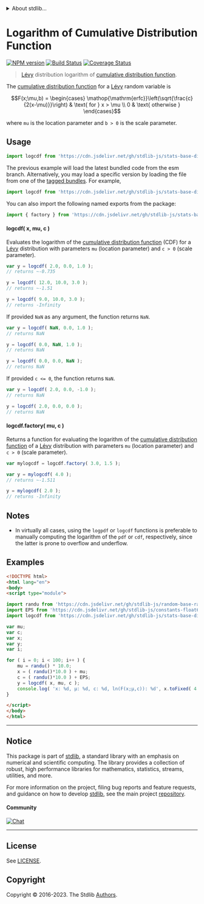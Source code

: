<!--

@license Apache-2.0

Copyright (c) 2018 The Stdlib Authors.

Licensed under the Apache License, Version 2.0 (the "License");
you may not use this file except in compliance with the License.
You may obtain a copy of the License at

   http://www.apache.org/licenses/LICENSE-2.0

Unless required by applicable law or agreed to in writing, software
distributed under the License is distributed on an "AS IS" BASIS,
WITHOUT WARRANTIES OR CONDITIONS OF ANY KIND, either express or implied.
See the License for the specific language governing permissions and
limitations under the License.

-->


<details>
  <summary>
    About stdlib...
  </summary>
  <p>We believe in a future in which the web is a preferred environment for numerical computation. To help realize this future, we've built stdlib. stdlib is a standard library, with an emphasis on numerical and scientific computation, written in JavaScript (and C) for execution in browsers and in Node.js.</p>
  <p>The library is fully decomposable, being architected in such a way that you can swap out and mix and match APIs and functionality to cater to your exact preferences and use cases.</p>
  <p>When you use stdlib, you can be absolutely certain that you are using the most thorough, rigorous, well-written, studied, documented, tested, measured, and high-quality code out there.</p>
  <p>To join us in bringing numerical computing to the web, get started by checking us out on <a href="https://github.com/stdlib-js/stdlib">GitHub</a>, and please consider <a href="https://opencollective.com/stdlib">financially supporting stdlib</a>. We greatly appreciate your continued support!</p>
</details>

# Logarithm of Cumulative Distribution Function

[![NPM version][npm-image]][npm-url] [![Build Status][test-image]][test-url] [![Coverage Status][coverage-image]][coverage-url] <!-- [![dependencies][dependencies-image]][dependencies-url] -->

> [Lévy][levy-distribution] distribution logarithm of [cumulative distribution function][cdf].

<section class="intro">

The [cumulative distribution function][cdf] for a [Lévy][levy-distribution] random variable is

<!-- <equation class="equation" label="eq:levy_cdf" align="center" raw="F(x;\mu,b) = \begin{cases} \operatorname{erfc}\left(\sqrt{\frac{c}{2(x-\mu)}}\right) & \text{ for } x > \mu \\ 0 & \text{ otherwise } \end{cases}" alt="Cumulative distribution function for a Lévy distribution."> -->

```math
F(x;\mu,b) = \begin{cases} \mathop{\mathrm{erfc}}\left(\sqrt{\frac{c}{2(x-\mu)}}\right) & \text{ for } x > \mu \\ 0 & \text{ otherwise } \end{cases}
```

<!-- <div class="equation" align="center" data-raw-text="F(x;\mu,b) = \begin{cases} \operatorname{erfc}\left(\sqrt{\frac{c}{2(x-\mu)}}\right) &amp; \text{ for } x &gt; \mu \\ 0 &amp; \text{ otherwise } \end{cases}" data-equation="eq:levy_cdf">
    <img src="https://cdn.jsdelivr.net/gh/stdlib-js/stdlib@51534079fef45e990850102147e8945fb023d1d0/lib/node_modules/@stdlib/stats/base/dists/levy/logcdf/docs/img/equation_levy_cdf.svg" alt="Cumulative distribution function for a Lévy distribution.">
    <br>
</div> -->

<!-- </equation> -->

where `mu` is the location parameter and `b > 0` is the scale parameter.

</section>

<!-- /.intro -->



<section class="usage">

## Usage

```javascript
import logcdf from 'https://cdn.jsdelivr.net/gh/stdlib-js/stats-base-dists-levy-logcdf@esm/index.mjs';
```
The previous example will load the latest bundled code from the esm branch. Alternatively, you may load a specific version by loading the file from one of the [tagged bundles](https://github.com/stdlib-js/stats-base-dists-levy-logcdf/tags). For example,

```javascript
import logcdf from 'https://cdn.jsdelivr.net/gh/stdlib-js/stats-base-dists-levy-logcdf@v0.1.0-esm/index.mjs';
```

You can also import the following named exports from the package:

```javascript
import { factory } from 'https://cdn.jsdelivr.net/gh/stdlib-js/stats-base-dists-levy-logcdf@esm/index.mjs';
```

#### logcdf( x, mu, c )

Evaluates the logarithm of the [cumulative distribution function][cdf] (CDF) for a [Lévy][levy-distribution] distribution with parameters `mu` (location parameter) and `c > 0` (scale parameter).

```javascript
var y = logcdf( 2.0, 0.0, 1.0 );
// returns ~-0.735

y = logcdf( 12.0, 10.0, 3.0 );
// returns ~-1.51

y = logcdf( 9.0, 10.0, 3.0 );
// returns -Infinity
```

If provided `NaN` as any argument, the function returns `NaN`.

```javascript
var y = logcdf( NaN, 0.0, 1.0 );
// returns NaN

y = logcdf( 0.0, NaN, 1.0 );
// returns NaN

y = logcdf( 0.0, 0.0, NaN );
// returns NaN
```

If provided `c <= 0`, the function returns `NaN`.

```javascript
var y = logcdf( 2.0, 0.0, -1.0 );
// returns NaN

y = logcdf( 2.0, 0.0, 0.0 );
// returns NaN
```

#### logcdf.factory( mu, c )

Returns a function for evaluating the logarithm of the [cumulative distribution function][cdf] of a [Lévy][levy-distribution] distribution with parameters `mu` (location parameter) and `c > 0` (scale parameter).

```javascript
var mylogcdf = logcdf.factory( 3.0, 1.5 );

var y = mylogcdf( 4.0 );
// returns ~-1.511

y = mylogcdf( 2.0 );
// returns -Infinity
```

</section>

<!-- /.usage -->

<section class="notes">

## Notes

-   In virtually all cases, using the `logpdf` or `logcdf` functions is preferable to manually computing the logarithm of the `pdf` or `cdf`, respectively, since the latter is prone to overflow and underflow.

</section>

<!-- /.notes -->

<section class="examples">

## Examples

<!-- eslint no-undef: "error" -->

```html
<!DOCTYPE html>
<html lang="en">
<body>
<script type="module">

import randu from 'https://cdn.jsdelivr.net/gh/stdlib-js/random-base-randu@esm/index.mjs';
import EPS from 'https://cdn.jsdelivr.net/gh/stdlib-js/constants-float64-eps@esm/index.mjs';
import logcdf from 'https://cdn.jsdelivr.net/gh/stdlib-js/stats-base-dists-levy-logcdf@esm/index.mjs';

var mu;
var c;
var x;
var y;
var i;

for ( i = 0; i < 100; i++ ) {
    mu = randu() * 10.0;
    x = ( randu()*10.0 ) + mu;
    c = ( randu()*10.0 ) + EPS;
    y = logcdf( x, mu, c );
    console.log( 'x: %d, µ: %d, c: %d, ln(F(x;µ,c)): %d', x.toFixed( 4 ), mu.toFixed( 4 ), c.toFixed( 4 ), y.toFixed( 4 ) );
}

</script>
</body>
</html>
```

</section>

<!-- /.examples -->

<!-- Section for related `stdlib` packages. Do not manually edit this section, as it is automatically populated. -->

<section class="related">

</section>

<!-- /.related -->

<!-- Section for all links. Make sure to keep an empty line after the `section` element and another before the `/section` close. -->


<section class="main-repo" >

* * *

## Notice

This package is part of [stdlib][stdlib], a standard library with an emphasis on numerical and scientific computing. The library provides a collection of robust, high performance libraries for mathematics, statistics, streams, utilities, and more.

For more information on the project, filing bug reports and feature requests, and guidance on how to develop [stdlib][stdlib], see the main project [repository][stdlib].

#### Community

[![Chat][chat-image]][chat-url]

---

## License

See [LICENSE][stdlib-license].


## Copyright

Copyright &copy; 2016-2023. The Stdlib [Authors][stdlib-authors].

</section>

<!-- /.stdlib -->

<!-- Section for all links. Make sure to keep an empty line after the `section` element and another before the `/section` close. -->

<section class="links">

[npm-image]: http://img.shields.io/npm/v/@stdlib/stats-base-dists-levy-logcdf.svg
[npm-url]: https://npmjs.org/package/@stdlib/stats-base-dists-levy-logcdf

[test-image]: https://github.com/stdlib-js/stats-base-dists-levy-logcdf/actions/workflows/test.yml/badge.svg?branch=v0.1.0
[test-url]: https://github.com/stdlib-js/stats-base-dists-levy-logcdf/actions/workflows/test.yml?query=branch:v0.1.0

[coverage-image]: https://img.shields.io/codecov/c/github/stdlib-js/stats-base-dists-levy-logcdf/main.svg
[coverage-url]: https://codecov.io/github/stdlib-js/stats-base-dists-levy-logcdf?branch=main

<!--

[dependencies-image]: https://img.shields.io/david/stdlib-js/stats-base-dists-levy-logcdf.svg
[dependencies-url]: https://david-dm.org/stdlib-js/stats-base-dists-levy-logcdf/main

-->

[chat-image]: https://img.shields.io/gitter/room/stdlib-js/stdlib.svg
[chat-url]: https://app.gitter.im/#/room/#stdlib-js_stdlib:gitter.im

[stdlib]: https://github.com/stdlib-js/stdlib

[stdlib-authors]: https://github.com/stdlib-js/stdlib/graphs/contributors

[umd]: https://github.com/umdjs/umd
[es-module]: https://developer.mozilla.org/en-US/docs/Web/JavaScript/Guide/Modules

[deno-url]: https://github.com/stdlib-js/stats-base-dists-levy-logcdf/tree/deno
[umd-url]: https://github.com/stdlib-js/stats-base-dists-levy-logcdf/tree/umd
[esm-url]: https://github.com/stdlib-js/stats-base-dists-levy-logcdf/tree/esm
[branches-url]: https://github.com/stdlib-js/stats-base-dists-levy-logcdf/blob/main/branches.md

[stdlib-license]: https://raw.githubusercontent.com/stdlib-js/stats-base-dists-levy-logcdf/main/LICENSE

[cdf]: https://en.wikipedia.org/wiki/Cumulative_distribution_function

[levy-distribution]: https://en.wikipedia.org/wiki/L%C3%A9vy_distribution

</section>

<!-- /.links -->
